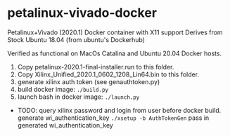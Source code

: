 # petalinux-vivado-docker

Petalinux+Vivado (2020.1) Docker container with X11 support
 Derives from Stock Ubuntu 18.04 (from ubuntu's Dockerhub)

Verified as functional on MacOs Catalina and Ubuntu 20.04 Docker hosts.

1. Copy petalinux-2020.1-final-installer.run to this folder.
2. Copy Xilinx_Unified_2020.1_0602_1208_Lin64.bin to this folder.
3. generate xilinx auth token (see genauthtoken.py)
4. build docker image: `./build.py`
5. launch bash in docker image: `./launch.py`

* TODO:
  query xilinx password and login from user before docker build.
  generate wi_authentication_key `./xsetup -b AuthTokenGen`
  pass in generated wi_authentication_key
